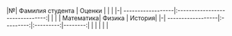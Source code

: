 |№| Фамилия студента  | Оценки | | |
|-| ------------------|:-------------------------------:|
| |  |   Математика| Физика    | История|
|-| ------------------|:---------:|:---------:|--------:|
| |        |   |  |

